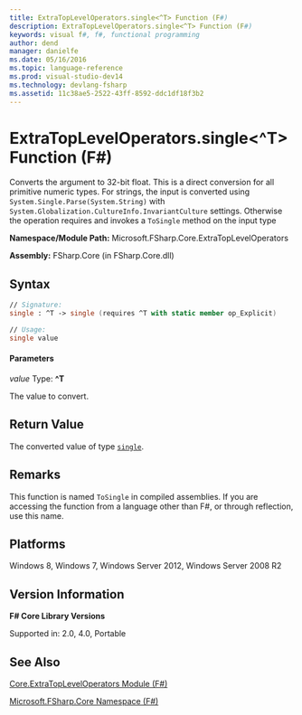 ```yaml
---
title: ExtraTopLevelOperators.single<^T> Function (F#)
description: ExtraTopLevelOperators.single<^T> Function (F#)
keywords: visual f#, f#, functional programming
author: dend
manager: danielfe
ms.date: 05/16/2016
ms.topic: language-reference
ms.prod: visual-studio-dev14
ms.technology: devlang-fsharp
ms.assetid: 11c38ae5-2522-43ff-8592-ddc1df18f3b2 
---
```


# ExtraTopLevelOperators.single<^T> Function (F#)

Converts the argument to 32-bit float. This is a direct conversion for all primitive numeric types. For strings, the input is converted using `System.Single.Parse(System.String)` with `System.Globalization.CultureInfo.InvariantCulture` settings. Otherwise the operation requires and invokes a `ToSingle` method on the input type

**Namespace/Module Path:** Microsoft.FSharp.Core.ExtraTopLevelOperators

**Assembly:** FSharp.Core (in FSharp.Core.dll)


## Syntax

```fsharp
// Signature:
single : ^T -> single (requires ^T with static member op_Explicit)

// Usage:
single value
```

#### Parameters
*value*
Type: **^T**


The value to convert.

## Return Value

The converted value of type [`single`](https://msdn.microsoft.com/library/d772f88f-4365-4f8c-95ef-e66eb10f0722).

## Remarks
This function is named `ToSingle` in compiled assemblies. If you are accessing the function from a language other than F#, or through reflection, use this name.


## Platforms
Windows 8, Windows 7, Windows Server 2012, Windows Server 2008 R2


## Version Information
**F# Core Library Versions**

Supported in: 2.0, 4.0, Portable

## See Also
[Core.ExtraTopLevelOperators Module &#40;F&#35;&#41;](Core.ExtraTopLevelOperators-Module-%5BFSharp%5D.md)

[Microsoft.FSharp.Core Namespace &#40;F&#35;&#41;](Microsoft.FSharp.Core-Namespace-%5BFSharp%5D.md)